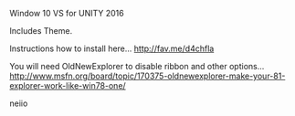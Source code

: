 Window 10 VS for UNITY 2016

Includes Theme.

Instructions how to install here...
http://fav.me/d4chfla

You will need OldNewExplorer to disable ribbon and other options...
http://www.msfn.org/board/topic/170375-oldnewexplorer-make-your-81-explorer-work-like-win78-one/

neiio

